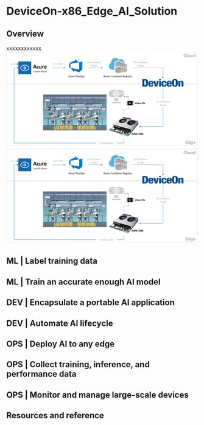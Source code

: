 # DeviceOn-x86_Edge_AI_Solution
## Overview
xxxxxxxxxxxx
![image](https://github.com/ADVANTECH-Corp/DeviceOn-x86_Edge_AI_Solution/blob/main/image/project%20architecture.png)
![image](image/project%20architecture.png)
## ML | Label training data
## ML | Train an accurate enough AI model
## DEV | Encapsulate a portable AI application
## DEV | Automate AI lifecycle
## OPS | Deploy AI to any edge
## OPS | Collect training, inference, and performance data
## OPS | Monitor and manage large-scale devices
## Resources and reference
